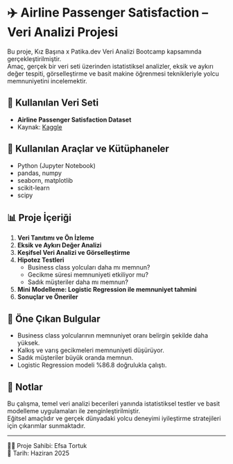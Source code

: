 # ✈️ Airline Passenger Satisfaction – Veri Analizi Projesi

Bu proje, Kız Başına x Patika.dev Veri Analizi Bootcamp kapsamında gerçekleştirilmiştir.  
Amaç, gerçek bir veri seti üzerinden istatistiksel analizler, eksik ve aykırı değer tespiti, görselleştirme ve basit makine öğrenmesi teknikleriyle yolcu memnuniyetini incelemektir.

## 📁 Kullanılan Veri Seti

- **Airline Passenger Satisfaction Dataset**
- Kaynak: [Kaggle](https://www.kaggle.com/datasets/teejmahal20/airline-passenger-satisfaction)

## 🧰 Kullanılan Araçlar ve Kütüphaneler

- Python (Jupyter Notebook)
- pandas, numpy
- seaborn, matplotlib
- scikit-learn
- scipy

## 📊 Proje İçeriği

1. **Veri Tanıtımı ve Ön İzleme**
2. **Eksik ve Aykırı Değer Analizi**
3. **Keşifsel Veri Analizi ve Görselleştirme**
4. **Hipotez Testleri**  
   - Business class yolcuları daha mı memnun?  
   - Gecikme süresi memnuniyeti etkiliyor mu?  
   - Sadık müşteriler daha mı memnun?
5. **Mini Modelleme: Logistic Regression ile memnuniyet tahmini**
6. **Sonuçlar ve Öneriler**

## 🔬 Öne Çıkan Bulgular

- Business class yolcularının memnuniyet oranı belirgin şekilde daha yüksek.
- Kalkış ve varış gecikmeleri memnuniyeti düşürüyor.
- Sadık müşteriler büyük oranda memnun.
- Logistic Regression modeli %86.8 doğrulukla çalıştı.

## 📌 Notlar

Bu çalışma, temel veri analizi becerileri yanında istatistiksel testler ve basit modelleme uygulamaları ile zenginleştirilmiştir.  
Eğitsel amaçlıdır ve gerçek dünyadaki yolcu deneyimi iyileştirme stratejileri için çıkarımlar sunmaktadır.

---

🧑‍💻 Proje Sahibi: Efsa Tortuk  
📆 Tarih: Haziran 2025
